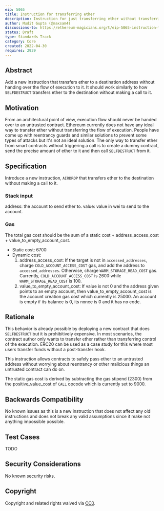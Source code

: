 ```yaml
---
eip: 5065
title: Instruction for transferring ether
description: Instruction for just transferring ether without transferring the flow of execution
author: Mudit Gupta (@maxsam4)
discussions-to: https://ethereum-magicians.org/t/eip-5065-instruction-for-transferring-ether/9107
status: Draft
type: Standards Track
category: Core
created: 2022-04-30
requires: 2929
---
```


## Abstract
Add a new instruction that transfers ether to a destination address without handing over the flow of execution to it. It should work similarly to how `SELFDESTRUCT` transfers ether to the destination without making a call to it.

## Motivation
From an architectural point of view, execution flow should never be handed over to an untrusted contract. Ethereum currently does not have any ideal way to transfer ether without transferring the flow of execution. People have come up with reentrancy guards and similar solutions to prevent some types of attacks but it's not an ideal solution. The only way to transfer ether from smart contracts without triggering a call is to create a dummy contract, send the precise amount of ether to it and then call `SELFDESTRUCT` from it.

## Specification
Introduce a new instruction, `AIRDROP` that transfers ether to the destination without making a call to it.

### Stack input
address: the account to send ether to.
value: value in wei to send to the account.

### Gas

The total gas cost should be the sum of a static cost + address_access_cost + value_to_empty_account_cost.
  - Static cost: 6700
  - Dynamic cost:
    1. address_access_cost: If the target is not in `accessed_addresses`, charge `COLD_ACCOUNT_ACCESS_COST` gas, and add the address to `accessed_addresses`. Otherwise, charge `WARM_STORAGE_READ_COST` gas. Currently, `COLD_ACCOUNT_ACCESS_COST` is 2600 while `WARM_STORAGE_READ_COST` is 100.
    2. value_to_empty_account_cost: If value is not 0 and the address given points to an empty account, then value_to_empty_account_cost is the account creation gas cost which currently is 25000. An account is empty if its balance is 0, its nonce is 0 and it has no code.


## Rationale
This behavior is already possible by deploying a new contract that does `SELFDESTRUCT` but it is prohibitively expensive. In most scenarios, the contract author only wants to transfer ether rather than transferring control of the execution. ERC20 can be used as a case study for this where most users transfer funds without a post-transfer hook.

This instruction allows contracts to safely pass ether to an untrusted address without worrying about reentrancy or other malicious things an untrusted contract can do on.

The static gas cost is derived by subtracting the gas stipend (2300) from the positive_value_cost of `CALL` opcode which is currently set to 9000.

## Backwards Compatibility
No known issues as this is a new instruction that does not affect any old instructions and does not break any valid assumptions since it make not anything impossible possible.

## Test Cases
TODO

## Security Considerations
No known security risks.

## Copyright
Copyright and related rights waived via [CC0](https://creativecommons.org/publicdomain/zero/1.0/).